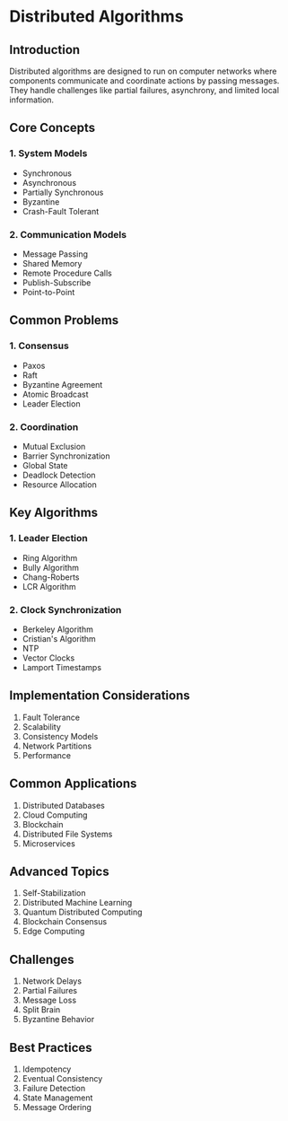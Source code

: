 # Distributed Algorithms

## Introduction
Distributed algorithms are designed to run on computer networks where components communicate and coordinate actions by passing messages. They handle challenges like partial failures, asynchrony, and limited local information.

## Core Concepts

### 1. System Models
- Synchronous
- Asynchronous
- Partially Synchronous
- Byzantine
- Crash-Fault Tolerant

### 2. Communication Models
- Message Passing
- Shared Memory
- Remote Procedure Calls
- Publish-Subscribe
- Point-to-Point

## Common Problems

### 1. Consensus
- Paxos
- Raft
- Byzantine Agreement
- Atomic Broadcast
- Leader Election

### 2. Coordination
- Mutual Exclusion
- Barrier Synchronization
- Global State
- Deadlock Detection
- Resource Allocation

## Key Algorithms

### 1. Leader Election
- Ring Algorithm
- Bully Algorithm
- Chang-Roberts
- LCR Algorithm

### 2. Clock Synchronization
- Berkeley Algorithm
- Cristian's Algorithm
- NTP
- Vector Clocks
- Lamport Timestamps

## Implementation Considerations
1. Fault Tolerance
2. Scalability
3. Consistency Models
4. Network Partitions
5. Performance

## Common Applications
1. Distributed Databases
2. Cloud Computing
3. Blockchain
4. Distributed File Systems
5. Microservices

## Advanced Topics
1. Self-Stabilization
2. Distributed Machine Learning
3. Quantum Distributed Computing
4. Blockchain Consensus
5. Edge Computing

## Challenges
1. Network Delays
2. Partial Failures
3. Message Loss
4. Split Brain
5. Byzantine Behavior

## Best Practices
1. Idempotency
2. Eventual Consistency
3. Failure Detection
4. State Management
5. Message Ordering

